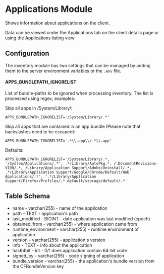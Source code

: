 Applications Module
==============

Shows information about applications on the client.

Data can be viewed under the Applications tab on the client details page or using the Applications listing view 

Configuration
-------------

The inventory module has two settings that can be managed by adding them to the server environment variables or the `.env` file.


#### APPS\_BUNDLEPATH_IGNORELIST

List of bundle-paths to be ignored when processing inventory. The list is processed using regex, examples:

Skip all apps in /System/Library/:
```
APPS_BUNDLEPATH_IGNORELIST='/System/Library/.*'
```

Skip all apps that are contained in an app bundle (Please note that backslashes need to be escaped):
```
APPS_BUNDLEPATH_IGNORELIST='.*\\.app\\/.*\\.app'
```

Defaults:
```
APPS_BUNDLEPATH_IGNORELIST='/System/Library/.*, '/System/Applications/.*', .*/Library/AutoPkg.*, /.DocumentRevisions-V100/.*, /Library/Application Support/Adobe/Uninstall/.*, .*/Library/Application Support/Google/Chrome/Default/Web Applications/.*', '.*/Library/Application Support/Firefox/Profiles/.*.default/storage/default/.*'
```

Table Schema
------
* name - varchar(255) - name of the application
* path - TEXT - application's path
* last_modified - BIGINT - date application was last modified (epoch)
* obtained_from - varchar(255) - where application came from
* runtime_environment - varchar(255) - runtime environment of application
* version - varchar(255) - application's version
* info - TEXT - info about the application
* has64bit - int - 0/1 does application contain 64-bit code
* signed_by - varchar(255) - code signing of application
* bundle_version - varchar(255) - the application's bundle version from the CFBundleVersion key 